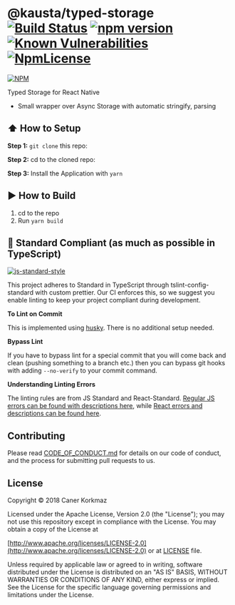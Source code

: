 # @kausta/typed-storage [![Build Status](https://travis-ci.org/Kausta/typed-storage.svg?branch=master)](https://travis-ci.org/Kausta/typed-storage) [![npm version](https://badge.fury.io/js/%40kausta%2Ftyped-storage.svg)](https://badge.fury.io/js/%40kausta%2Ftyped-storage) [![Known Vulnerabilities](https://snyk.io/test/github/Kausta/typed-storage/badge.svg?targetFile=package.json)](https://snyk.io/test/github/Kausta/typed-storage?targetFile=package.json) [![NpmLicense](https://img.shields.io/npm/l/@kausta%2typed-storage.svg)](./LICENSE)
 
 [![NPM](https://nodei.co/npm/@kausta%2Ftyped-storage.png)](https://nodei.co/npm/@kausta%2Ftyped-storage/)
 
Typed Storage for React Native
- Small wrapper over Async Storage with automatic stringify, parsing
 
## :arrow_up: How to Setup

**Step 1:** `git clone` this repo:

**Step 2:** cd to the cloned repo:

**Step 3:** Install the Application with `yarn`


## :arrow_forward: How to Build

1. cd to the repo
2. Run `yarn build`

## :no_entry_sign: Standard Compliant (as much as possible in TypeScript)

[![js-standard-style](https://cdn.rawgit.com/feross/standard/master/badge.svg)](https://github.com/feross/standard)

This project adheres to Standard in TypeScript through tslint-config-standard with custom prettier.  Our CI enforces this, so we suggest you enable linting to keep your project compliant during development.

**To Lint on Commit**

This is implemented using [husky](https://github.com/typicode/husky). There is no additional setup needed.

**Bypass Lint**

If you have to bypass lint for a special commit that you will come back and clean (pushing something to a branch etc.) then you can bypass git hooks with adding `--no-verify` to your commit command.

**Understanding Linting Errors**

The linting rules are from JS Standard and React-Standard.  [Regular JS errors can be found with descriptions here](http://eslint.org/docs/rules/), while [React errors and descriptions can be found here](https://github.com/yannickcr/eslint-plugin-react).

 
## Contributing
 
Please read [CODE_OF_CONDUCT.md](./CODE_OF_CONDUCT.md) for details on our code of conduct, and the process for submitting pull requests to us.
 
## License 
 
Copyright © 2018 Caner Korkmaz

Licensed under the Apache License, Version 2.0 (the "License");
you may not use this repository except in compliance with the License.
You may obtain a copy of the License at

[http://www.apache.org/licenses/LICENSE-2.0](http://www.apache.org/licenses/LICENSE-2.0)
or at [LICENSE](./LICENSE) file.

Unless required by applicable law or agreed to in writing, software
distributed under the License is distributed on an "AS IS" BASIS,
WITHOUT WARRANTIES OR CONDITIONS OF ANY KIND, either express or implied.
See the License for the specific language governing permissions and
limitations under the License.
